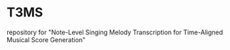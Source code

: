 # T3MS
repository for "Note-Level Singing Melody Transcription for Time-Aligned Musical Score Generation" 
